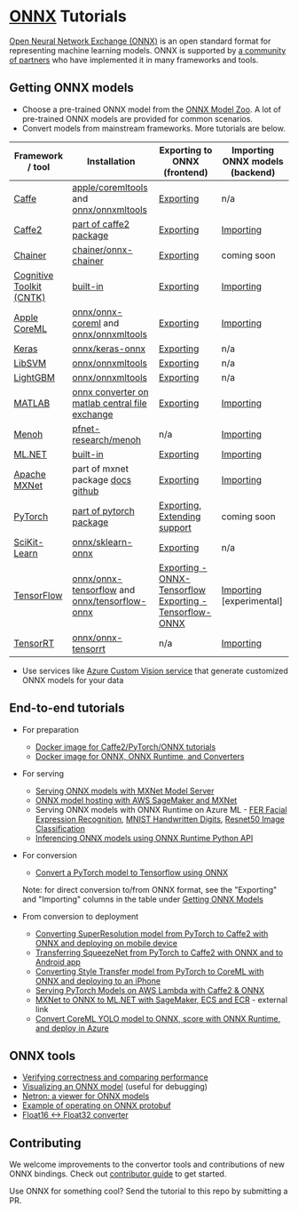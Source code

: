 # [ONNX](https://github.com/onnx/onnx) Tutorials

[Open Neural Network Exchange (ONNX)](http://onnx.ai/) is an open standard format for representing machine learning models. ONNX is supported by [a community of partners](https://onnx.ai/supported-tools) who have implemented it in many frameworks and tools.

## Getting ONNX models

* Choose a pre-trained ONNX model from the [ONNX Model Zoo](https://github.com/onnx/models). A lot of pre-trained ONNX models are provided for common scenarios.
* Convert models from mainstream frameworks. More tutorials are below.

| Framework / tool | Installation | Exporting to ONNX (frontend) | Importing ONNX models (backend) |
| --- | --- | --- | --- |
| [Caffe](https://github.com/BVLC/caffe) | [apple/coremltools](https://github.com/apple/coremltools) and [onnx/onnxmltools](https://github.com/onnx/onnxmltools) | [Exporting](https://github.com/onnx/onnx-docker/blob/master/onnx-ecosystem/converter_scripts/caffe_coreml_onnx.ipynb) | n/a |
| [Caffe2](http://caffe2.ai) | [part of caffe2 package](https://github.com/pytorch/pytorch/tree/master/caffe2/python/onnx) | [Exporting](tutorials/Caffe2OnnxExport.ipynb) | [Importing](tutorials/OnnxCaffe2Import.ipynb) |
| [Chainer](https://chainer.org/) | [chainer/onnx-chainer](https://github.com/chainer/onnx-chainer) | [Exporting](tutorials/ChainerOnnxExport.ipynb) | coming soon |
| [Cognitive Toolkit (CNTK)](https://www.microsoft.com/en-us/cognitive-toolkit/) | [built-in](https://docs.microsoft.com/en-us/cognitive-toolkit/setup-cntk-on-your-machine) | [Exporting](tutorials/CntkOnnxExport.ipynb) | [Importing](tutorials/OnnxCntkImport.ipynb) |
| [Apple CoreML](https://developer.apple.com/documentation/coreml) | [onnx/onnx-coreml](https://github.com/onnx/onnx-coreml) and [onnx/onnxmltools](https://github.com/onnx/onnxmltools) | [Exporting](https://github.com/onnx/onnx-docker/blob/master/onnx-ecosystem/converter_scripts/coreml_onnx.ipynb) | [Importing](tutorials/OnnxCoremlImport.ipynb) |
| [Keras](https://github.com/keras-team/keras) | [onnx/keras-onnx](https://github.com/onnx/keras-onnx) | [Exporting](https://github.com/onnx/onnx-docker/blob/master/onnx-ecosystem/converter_scripts/keras_onnx.ipynb) | n/a |
| [LibSVM](https://github.com/cjlin1/libsvm) | [onnx/onnxmltools](https://github.com/onnx/onnxmltools) | [Exporting](https://github.com/onnx/onnx-docker/blob/master/onnx-ecosystem/converter_scripts/libsvm_onnx.ipynb) | n/a |
| [LightGBM](https://github.com/Microsoft/LightGBM) | [onnx/onnxmltools](https://github.com/onnx/onnxmltools) | [Exporting](https://github.com/onnx/onnx-docker/blob/master/onnx-ecosystem/converter_scripts/lightgbm_onnx.ipynb) | n/a |
| [MATLAB](https://www.mathworks.com/) | [onnx converter on matlab central file exchange](https://www.mathworks.com/matlabcentral/fileexchange/67296) | [Exporting](https://www.mathworks.com/help/deeplearning/ref/exportonnxnetwork.html) | [Importing](https://www.mathworks.com/help/deeplearning/ref/importonnxnetwork.html) |
| [Menoh](https://github.com/pfnet-research/menoh) | [pfnet-research/menoh](https://github.com/pfnet-research/menoh) | n/a | [Importing](tutorials/OnnxMenohHaskellImport.ipynb) |
| [ML.NET](https://github.com/dotnet/machinelearning/) | [built-in](https://docs.microsoft.com/en-us/dotnet/api/microsoft.ml.models.onnxconverter.convert?view=ml-dotnet#definition) | [Exporting](https://github.com/dotnet/machinelearning/blob/master/test/Microsoft.ML.Tests/OnnxTests.cs) | [Importing](https://github.com/dotnet/machinelearning/blob/master/test/Microsoft.ML.OnnxTransformTest/OnnxTransformTests.cs#L186) |
| [Apache MXNet](http://mxnet.incubator.apache.org/) | part of mxnet package [docs](http://mxnet.incubator.apache.org/api/python/contrib/onnx.html) [github](https://github.com/apache/incubator-mxnet/tree/master/python/mxnet/contrib/onnx) | [Exporting](tutorials/MXNetONNXExport.ipynb) | [Importing](tutorials/OnnxMxnetImport.ipynb) |
| [PyTorch](http://pytorch.org/) | [part of pytorch package](http://pytorch.org/docs/master/onnx.html) | [Exporting](tutorials/PytorchOnnxExport.ipynb), [Extending support](tutorials/PytorchAddExportSupport.md) | coming soon |
| [SciKit-Learn](http://scikit-learn.org/) | [onnx/sklearn-onnx](https://github.com/onnx/sklearn-onnx) | [Exporting](http://onnx.ai/sklearn-onnx/index.html) | n/a |
| [TensorFlow](https://www.tensorflow.org/) | [onnx/onnx-tensorflow](https://github.com/onnx/onnx-tensorflow) and [onnx/tensorflow-onnx](https://github.com/onnx/tensorflow-onnx) | [Exporting - ONNX-Tensorflow](tutorials/OnnxTensorflowExport.ipynb)<br>[Exporting - Tensorflow-ONNX](https://github.com/onnx/tensorflow-onnx/blob/master/examples/call_coverter_via_python.py) | [Importing](tutorials/OnnxTensorflowImport.ipynb) [experimental] |
| [TensorRT](https://developer.nvidia.com/tensorrt) | [onnx/onnx-tensorrt](https://github.com/onnx/onnx-tensorrt) | n/a | [Importing](https://github.com/onnx/onnx-tensorrt/blob/master/README.md) |

* Use services like [Azure Custom Vision service](https://docs.microsoft.com/en-us/azure/cognitive-services/Custom-Vision-Service/custom-vision-onnx-windows-ml) that generate customized ONNX models for your data

## End-to-end tutorials

* For preparation
  * [Docker image for Caffe2/PyTorch/ONNX tutorials](pytorch_caffe2_docker.md)
  * [Docker image for ONNX, ONNX Runtime, and Converters](https://github.com/onnx/onnx-docker/tree/master/onnx-ecosystem)

* For serving
  * [Serving ONNX models with MXNet Model Server](tutorials/ONNXMXNetServer.ipynb)
  * [ONNX model hosting with AWS SageMaker and MXNet](https://github.com/awslabs/amazon-sagemaker-examples/blob/master/sagemaker-python-sdk/mxnet_onnx_eia/mxnet_onnx_eia.ipynb) 
  * Serving ONNX models with ONNX Runtime on Azure ML - [FER Facial Expression Recognition](https://github.com/Azure/MachineLearningNotebooks/blob/master/how-to-use-azureml/deployment/onnx/onnx-inference-facial-expression-recognition-deploy.ipynb), [MNIST Handwritten Digits](https://github.com/Azure/MachineLearningNotebooks/blob/master/how-to-use-azureml/deployment/onnx/onnx-inference-mnist-deploy.ipynb), [Resnet50 Image Classification](https://github.com/Azure/MachineLearningNotebooks/blob/master/how-to-use-azureml/deployment/onnx/onnx-modelzoo-aml-deploy-resnet50.ipynb)
  * [Inferencing ONNX models using ONNX Runtime Python API](https://microsoft.github.io/onnxruntime/auto_examples/plot_load_and_predict.html#sphx-glr-auto-examples-plot-load-and-predict-py)

* For conversion
  * [Convert a PyTorch model to Tensorflow using ONNX](tutorials/PytorchTensorflowMnist.ipynb)

  Note: for direct conversion to/from ONNX format, see the "Exporting" and "Importing" columns in the table under [Getting ONNX Models](tutorials#getting-onnx-models)

* From conversion to deployment
  * [Converting SuperResolution model from PyTorch to Caffe2 with ONNX and deploying on mobile device](tutorials/PytorchCaffe2SuperResolution.ipynb)
  * [Transferring SqueezeNet from PyTorch to Caffe2 with ONNX and to Android app](tutorials/PytorchCaffe2MobileSqueezeNet.ipynb)
  * [Converting Style Transfer model from PyTorch to CoreML with ONNX and deploying to an iPhone](https://github.com/onnx/tutorials/tree/master/examples/CoreML/ONNXLive)
  * [Serving PyTorch Models on AWS Lambda with Caffe2 & ONNX](https://machinelearnings.co/serving-pytorch-models-on-aws-lambda-with-caffe2-onnx-7b096806cfac)
  * [MXNet to ONNX to ML.NET with SageMaker, ECS and ECR](https://cosminsanda.com/posts/mxnet-to-onnx-to-ml.net-with-sagemaker-ecs-and-ecr/) - external link
  * [Convert CoreML YOLO model to ONNX, score with ONNX Runtime, and deploy in Azure](https://github.com/Azure/MachineLearningNotebooks/blob/master/how-to-use-azureml/deployment/onnx/onnx-convert-aml-deploy-tinyyolo.ipynb)
  

## ONNX tools

* [Verifying correctness and comparing performance](tutorials/CorrectnessVerificationAndPerformanceComparison.ipynb)
* [Visualizing an ONNX model](tutorials/VisualizingAModel.md) (useful for debugging)
* [Netron: a viewer for ONNX models](https://github.com/lutzroeder/Netron)
* [Example of operating on ONNX protobuf](https://github.com/onnx/onnx/blob/master/onnx/examples/Protobufs.ipynb)
* [Float16 <-> Float32 converter](https://github.com/onnx/onnxmltools/blob/master/onnxmltools/utils/float16_converter.py)

## Contributing

We welcome improvements to the convertor tools and contributions of new ONNX bindings. Check out [contributor guide](https://github.com/onnx/onnx/blob/master/docs/CONTRIBUTING.md) to get started.

Use ONNX for something cool? Send the tutorial to this repo by submitting a PR.
